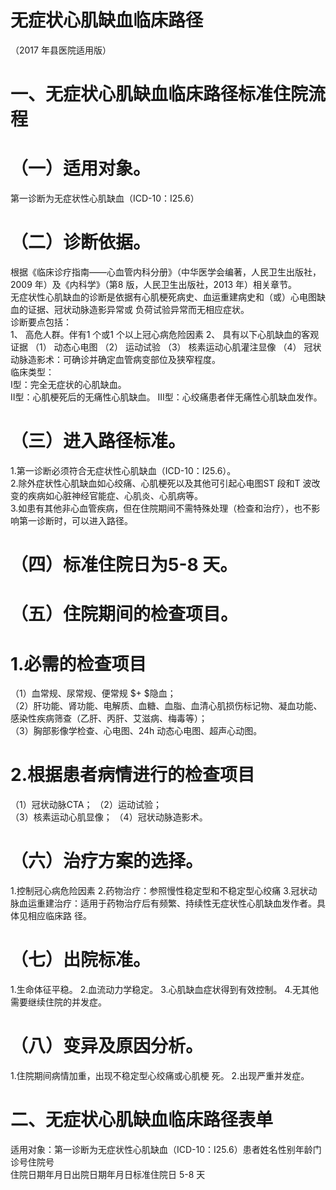 # 无症状心肌缺血临床路径  
（2017 年县医院适用版）  
# 一、无症状心肌缺血临床路径标准住院流程  
# （一）适用对象。  
第一诊断为无症状性心肌缺血（ICD-10：I25.6）  
# （二）诊断依据。  
根据《临床诊疗指南——心血管内科分册》（中华医学会编著，人民卫生出版社，2009 年）及《内科学》（第8 版，人民卫生出版社，2013 年）相关章节。  
无症状性心肌缺血的诊断是依据有心肌梗死病史、血运重建病史和（或）心电图缺血的证据、冠状动脉造影异常或 负荷试验异常而无相应症状。  
诊断要点包括：  
1、 高危人群。伴有1 个或1 个以上冠心病危险因素 2、 具有以下心肌缺血的客观证据 （1） 动态心电图 （2） 运动试验 （3） 核素运动心肌灌注显像 （4） 冠状动脉造影术：可确诊并确定血管病变部位及狭窄程度。  
临床类型：  
Ⅰ型：完全无症状的心肌缺血。  
Ⅱ型：心肌梗死后的无痛性心肌缺血。 Ⅲ型：心绞痛患者伴无痛性心肌缺血发作。  
# （三）进入路径标准。  
1.第一诊断必须符合无症状性心肌缺血（ICD-10：I25.6）。  
2.除外症状性心肌缺血如心绞痛、心肌梗死以及其他可引起心电图ST 段和T 波改变的疾病如心脏神经官能症、心肌炎、心肌病等。  
3.如患有其他非心血管疾病，但在住院期间不需特殊处理（检查和治疗），也不影响第一诊断时，可以进入路径。  
# （四）标准住院日为5-8 天。  
# （五）住院期间的检查项目。  
# 1.必需的检查项目  
（1）血常规、尿常规、便常规 $+ $隐血；  
（2）肝功能、肾功能、电解质、血糖、血脂、血清心肌损伤标记物、凝血功能、感染性疾病筛查（乙肝、丙肝、艾滋病、梅毒等）；  
（3）胸部影像学检查、心电图、24h 动态心电图、超声心动图。  
# 2.根据患者病情进行的检查项目  
（1）冠状动脉CTA； （2）运动试验；  
（3）核素运动心肌显像； （4）冠状动脉造影术。  
# （六）治疗方案的选择。  
1.控制冠心病危险因素 2.药物治疗：参照慢性稳定型和不稳定型心绞痛  3.冠状动脉血运重建治疗：适用于药物治疗后有频繁、持续性无症状性心肌缺血发作者。具体见相应临床路 径。  
# （七）出院标准。  
1.生命体征平稳。 2.血流动力学稳定。 3.心肌缺血症状得到有效控制。 4.无其他需要继续住院的并发症。  
# （八）变异及原因分析。  
1.住院期间病情加重，出现不稳定型心绞痛或心肌梗 死。 2.出现严重并发症。  
# 二、无症状心肌缺血临床路径表单  
适用对象：第一诊断为无症状性心肌缺血（ICD-10：I25.6）患者姓名性别年龄门诊号住院号  
住院日期年月日出院日期年月日标准住院日  5-8 天  
